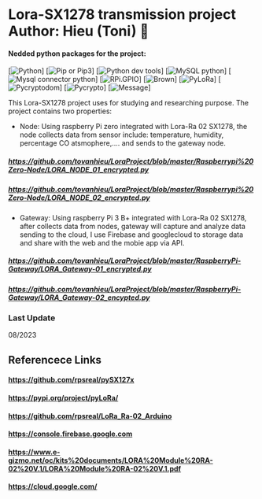 # Lora-SX1278 transmission project Author: Hieu (Toni) 📡
#### Nedded python packages for the project:
[![Python](https://img.shields.io/badge/python-3.8%2B-blue)]
[![Pip or Pip3](https://img.shields.io/badge/pip-23.2.1-green)]
[![Python dev tools](https://img.shields.io/badge/python_dev_tools-2023.3.24-yellow)]
[![MySQL python](https://img.shields.io/badge/MySQL_python-1.2.5-orange)]
[![Mysql connector python](https://img.shields.io/badge/mysql_connector_python-8.1.0-purple)]
[![RPi.GPIO](https://img.shields.io/badge/RPi.GPIO-0.7.1-pink)]
[![Brown](https://img.shields.io/badge/spidev-3.6-brown)]
[![PyLoRa](https://img.shields.io/badge/pyLoRa-0.3.1-white)]
[![Pycryptodom](https://img.shields.io/badge/pycryptodome-3.18.0-cyan)]
[![Pycrypto](https://img.shields.io/badge/pycrypto-2.6.1-teal)]
[![Message](https://img.shields.io/badge/Clone_the_project_and_follow_my_guides_step_by_step_%F0%9F%A7%90-8A2BE2)]







This Lora-SX1278 project uses for studying and researching purpose.
The project contains two properties:
+ Node: Using raspberry Pi zero integrated with Lora-Ra 02 SX1278, the node collects data from sensor include: temperature, humidity, percentage CO atsmophere,.... and sends to the gateway node.
##### https://github.com/tovanhieu/LoraProject/blob/master/Raspberrypi%20Zero-Node/LORA_NODE_01_encrypted.py
##### https://github.com/tovanhieu/LoraProject/blob/master/Raspberrypi%20Zero-Node/LORA_NODE_02_encrypted.py
+ Gateway: Using raspberry Pi 3 B+ integrated with Lora-Ra 02 SX1278, after collects data from nodes, gateway will capture and analyze data sending to the cloud, I use Firebase and googlecloud  to storage data and share with the web and the mobie app via API.
##### https://github.com/tovanhieu/LoraProject/blob/master/RaspberryPi-Gateway/LORA_Gateway-01_encrypted.py
##### https://github.com/tovanhieu/LoraProject/blob/master/RaspberryPi-Gateway/LORA_Gateway-02_encypted.py

### Last Update 
08/2023
## Referencece Links
#### https://github.com/rpsreal/pySX127x
#### https://pypi.org/project/pyLoRa/
#### https://github.com/rpsreal/LoRa_Ra-02_Arduino
#### https://console.firebase.google.com
#### https://www.e-gizmo.net/oc/kits%20documents/LORA%20Module%20RA-02%20V.1/LORA%20Module%20RA-02%20V.1.pdf
#### https://cloud.google.com/
